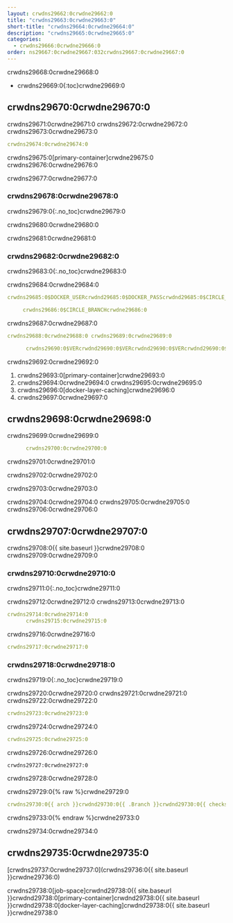 ```yaml
---
layout: crwdns29662:0crwdne29662:0
title: "crwdns29663:0crwdne29663:0"
short-title: "crwdns29664:0crwdne29664:0"
description: "crwdns29665:0crwdne29665:0"
categories:
  - crwdns29666:0crwdne29666:0
order: ns29667:0crwdne29667:032crwdns29667:0crwdne29667:0
---
```

crwdns29668:0crwdne29668:0

- crwdns29669:0{:toc}crwdne29669:0

## crwdns29670:0crwdne29670:0

crwdns29671:0crwdne29671:0 crwdns29672:0crwdne29672:0 crwdns29673:0crwdne29673:0

```yaml
crwdns29674:0crwdne29674:0
```

crwdns29675:0[primary-container]crwdne29675:0 crwdns29676:0crwdne29676:0

crwdns29677:0crwdne29677:0

### crwdns29678:0crwdne29678:0

crwdns29679:0{:.no_toc}crwdne29679:0

crwdns29680:0crwdne29680:0

crwdns29681:0crwdne29681:0

### crwdns29682:0crwdne29682:0

crwdns29683:0{:.no_toc}crwdne29683:0

crwdns29684:0crwdne29684:0

```yaml
crwdns29685:0$DOCKER_USERcrwdnd29685:0$DOCKER_PASScrwdnd29685:0$CIRCLE_BRANCHcrwdne29685:0

     crwdns29686:0$CIRCLE_BRANCHcrwdne29686:0
```

crwdns29687:0crwdne29687:0

```yaml
crwdns29688:0crwdne29688:0 crwdns29689:0crwdne29689:0

      crwdns29690:0$VERcrwdnd29690:0$VERcrwdnd29690:0$VERcrwdnd29690:0$CIRCLE_BUILD_NUMcrwdnd29690:0$TAGcrwdne29690:0      crwdns29691:0$DOCKER_USERcrwdnd29691:0$DOCKER_PASScrwdnd29691:0$TAGcrwdne29691:0
```

crwdns29692:0crwdne29692:0

1. crwdns29693:0[primary-container]crwdne29693:0
2. crwdns29694:0crwdne29694:0 crwdns29695:0crwdne29695:0
3. crwdns29696:0[docker-layer-caching]crwdne29696:0
4. crwdns29697:0crwdne29697:0

## crwdns29698:0crwdne29698:0

crwdns29699:0crwdne29699:0

```yaml
      crwdns29700:0crwdne29700:0
```

crwdns29701:0crwdne29701:0

crwdns29702:0crwdne29702:0

crwdns29703:0crwdne29703:0

crwdns29704:0crwdne29704:0 crwdns29705:0crwdne29705:0 crwdns29706:0crwdne29706:0

## crwdns29707:0crwdne29707:0

crwdns29708:0{{ site.baseurl }}crwdne29708:0 crwdns29709:0crwdne29709:0

### crwdns29710:0crwdne29710:0

crwdns29711:0{:.no_toc}crwdne29711:0

crwdns29712:0crwdne29712:0 crwdns29713:0crwdne29713:0

```yaml
crwdns29714:0crwdne29714:0
      crwdns29715:0crwdne29715:0
```

crwdns29716:0crwdne29716:0

```yaml
crwdns29717:0crwdne29717:0
```

### crwdns29718:0crwdne29718:0

crwdns29719:0{:.no_toc}crwdne29719:0

crwdns29720:0crwdne29720:0 crwdns29721:0crwdne29721:0 crwdns29722:0crwdne29722:0

```yaml
crwdns29723:0crwdne29723:0
```

crwdns29724:0crwdne29724:0

```yaml
crwdns29725:0crwdne29725:0
```

crwdns29726:0crwdne29726:0

    crwdns29727:0crwdne29727:0
    

crwdns29728:0crwdne29728:0

crwdns29729:0{% raw %}crwdne29729:0

```yaml
crwdns29730:0{{ arch }}crwdnd29730:0{{ .Branch }}crwdnd29730:0{{ checksum "Gemfile.lock" }}crwdnd29730:0{{ arch }}crwdnd29730:0{{ .Branch }}crwdnd29730:0{{ arch }}crwdnd29730:0$CACHE_PATHcrwdnd29730:0$NAMEcrwdnd29730:0$CACHE_PATHcrwdne29730:0 crwdns29731:0$NAMEcrwdnd29731:0$NAMEcrwdnd29731:0$NAMEcrwdnd29731:0$NAMEcrwdnd29731:0$NAMEcrwdnd29731:0$NAMEcrwdne29731:0 crwdns29732:0$CACHE_PATHcrwdnd29732:0$NAMEcrwdnd29732:0{{ arch }}crwdnd29732:0{{ .Branch }}crwdnd29732:0{{ checksum "Gemfile.lock" }}crwdne29732:0
```

crwdns29733:0{% endraw %}crwdne29733:0

crwdns29734:0crwdne29734:0

## crwdns29735:0crwdne29735:0

[crwdns29737:0crwdne29737:0](crwdns29736:0{{ site.baseurl }}crwdne29736:0)

crwdns29738:0[job-space]crwdnd29738:0{{ site.baseurl }}crwdnd29738:0[primary-container]crwdnd29738:0{{ site.baseurl }}crwdnd29738:0[docker-layer-caching]crwdnd29738:0{{ site.baseurl }}crwdne29738:0